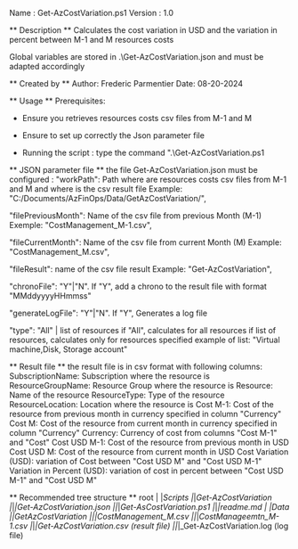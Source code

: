 Name    : Get-AzCostVariation.ps1
Version : 1.0

** Description **
Calculates the cost variation in USD and the variation in percent between M-1 and M resources costs

Global variables are stored in .\Get-AzCostVariation.json and must be adapted accordingly

** Created by **
Author: Frederic Parmentier
Date: 08-20-2024

** Usage **
Prerequisites:
- Ensure you retrieves resources costs csv files from M-1 and M 

- Ensure to set up correctly the Json parameter file

- Running the script : type the command ".\Get-AzCostVariation.ps1

** JSON parameter file **
the file Get-AzCostVariation.json must be configured : 
  "workPath": Path where are resources costs csv files from M-1 and M and where is the csv result file
  Example: "C:/Documents/AzFinOps/Data/GetAzCostVariation/",
  
  "filePreviousMonth": Name of the csv file from previous Month (M-1)
  Exemple: "CostManagement_M-1.csv",
  
  "fileCurrentMonth": Name of the csv file from current Month (M)
  Example: "CostManagement_M.csv",
  
  "fileResult": name of the csv file result
  Example: "Get-AzCostVariation",
  
  "chronoFile": "Y"|"N". If "Y", add a chrono to the result file with format "MMddyyyyHHmmss"
  
  "generateLogFile": "Y"|"N". If "Y", Generates a log file
  
  "type": "All" | list of resources
  if "All", calculates for all resources
  if list of resources, calculates only for resources specified
  example of list: "Virtual machine,Disk, Storage account"

** Result file **
the result file is in csv format with following columns:
SubscriptionName: Subscription where the resource is
ResourceGroupName: Resource Group where the resource is
Resource: Name of the resource
ResourceType: Type of the resource
ResourceLocation: Location where the resource is
Cost M-1: Cost of the resource from previous month in currency specified in column "Currency"
Cost M: Cost of the resource from current month in currency specified in column "Currency"
Currency: Currency of cost from columns "Cost M-1" and "Cost"
Cost USD M-1: Cost of the resource from previous month in USD
Cost USD M: Cost of the resource from current month in USD
Cost Variation (USD): variation of Cost between "Cost USD M" and "Cost USD M-1"
Variation in Percent (USD): variation of cost in percent between "Cost USD M-1" and "Cost USD M"


** Recommended tree structure **
root
|
|_Scripts
|_|_Get-AzCostVariation
|_|_|_Get-AzCostVariation.json
|_|_|_Get-AsCostVariation.ps1
|_|_|_readme.md
|
|_Data
|_|_GetAzCostVariation
|_|_|_CostManagement_M.csv
|_|_|_CostManageemtn_M-1.csv
|_|_|_Get-AzCostVariation.csv (result file)
|_|_|_Get-AzCostVariation.log (log file)

